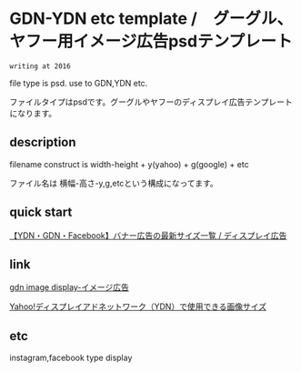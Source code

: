 # GDN-YDN etc template /　グーグル、ヤフー用イメージ広告psdテンプレート

	writing at 2016

file type is psd. use to GDN,YDN etc.

ファイルタイプはpsdです。グーグルやヤフーのディスプレイ広告テンプレートになります。

## description

filename construct is width-height + y(yahoo) + g(google) + etc

ファイル名は 横幅-高さ-y,g,etcという構成になってます。


## quick start

[【YDN・GDN・Facebook】バナー広告の最新サイズ一覧 / ディスプレイ広告](http://listing.jgrip.co.jp/listing-knowledge/bannersize/)


## link

[gdn image display-イメージ広告](https://support.google.com/adwordspolicy/answer/176108?hl=ja)

[Yahoo!ディスプレイアドネットワーク（YDN）で使用できる画像サイズ](http://promotionalads.yahoo.co.jp/online/bannersize.html)

## etc

instagram,facebook type display

